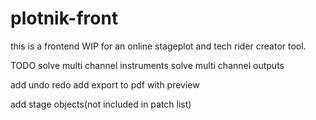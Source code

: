 # plotnik-front

this is a frontend WIP for an online stageplot and tech rider creator tool.

TODO
solve multi channel instruments
solve multi channel outputs

add undo redo
add export to pdf with preview

add stage objects(not included in patch list)
